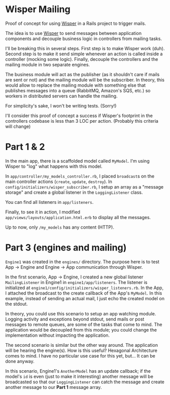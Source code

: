 Wisper Mailing
===

Proof of concept for using [Wisper][1] in a Rails project to trigger mails.

The idea is to use [Wisper][1] to send messages between application components and decouple business logic in controllers
 from mailing tasks.
 
I'll be breaking this in several steps. First step is to make Wisper work (duh). Second step is to make it send simple
 whenever an action is called inside a controller (mocking some logic). Finally, decouple the controllers and the mailing
 module in two separate engines.
 
The business module will act as the publisher (as it shouldn't care if mails are sent or not) and the mailing module
 will be the subscriber. In theory, this would allow to replace the mailing module with something else that publishes
 messages into a queue (RabbitMQ, Amazon's SQS, etc.) so workers in distributed servers can handle the mailing.
 
For simplicity's sake, I won't be writing tests. (Sorry!)
 
I'll consider this proof of concept a success if Wisper's footprint in the controllers codebase is less than 3 LOC per
 action. (Probably this criteria will change)
 
# Part 1 \& 2

In the main app, there is a scaffolded model called `MyModel`. I'm using Wisper to "log" what happens with this model. 

In `app/controller/my_models_controller.rb`, I placed `broadcast`s on the main controller actions (`create`, `update`, 
 `destroy`). In `config/initializers/wisper_subscriber.rb`, I setup an array as a "message storage" and create a global
 listener in the `LoggingListener` class. 
 
You can find all listeners in `app/listeners`.

Finally, to see it in action, I modified `app/views/layouts/application.html.erb` to display all the messages.

Up to now, only `/my_models` has any content (HTTP).

# Part 3 (engines and mailing)

`Engine1` was created in the `engines/` directory. The purpose here is to test App -> Engine and Engine -> App 
 communication through Wisper.
 
In the first scenario, App -> Engine, I created a new global listener `MailingListener` in Engine1 in `engine1/app/listeners`.
 The listener is initialized at `engine1/config/initializers/wisper_listeners.rb`. In the App, I attached the broadcast 
 to the create callback of the App's `MyModel`. In this example, instead of sending an actual mail, I just echo the 
 created model on the stdout.
 
In theory, you could use this scenario to setup an app watching module. Logging activity and exceptions beyond stdout,
 send mails or post messages to remote queues, are some of the tasks that come to mind. The application would be decoupled
 from this module; you could change the implementation without impacting the application.
 
The second scenario is similar but the other way around. The application will be hearing the engine(s). How is this useful? 
 Hexagonal Architecture comes to mind. I have no particular use case for this yet, but... It can be done anyway.
 
In this scenario, Engine1's `AnotherModel` has an update callback; if the model's `id` is even (just to make it interesting)
 another message will be broadcasted so that our `LoggingListener` can catch the message and create another message to
 our **Part 1** message array. 
  
 
 
 

[1]: https://github.com/krisleech/wisper    "Wisper"